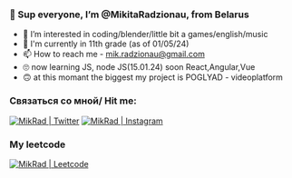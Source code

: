 ### 👋 Sup everyone, I’m @MikitaRadzionau, from Belarus
- 👀 I’m interested in coding/blender/little bit a games/english/music
- 🌱 I'm currently in 11th grade (as of 01/05/24)
- 📫 How to reach me - mik.radzionau@gmail.com
- 🙄 now learning JS, node JS(15.01.24) soon React,Angular,Vue
- 🙃 at this momant the biggest my project is POGLYAD - videoplatform


### Связаться со мной/ Hit me:
[<img alt="MikRad | Twitter" src="https://img.shields.io/badge/twitter-E4405F.svg?&style=for-the-badge&logo=twitter&logoColor=white" />][twitter]
[<img alt="MikRad | Instagram" src="https://img.shields.io/badge/instagram-E4405F.svg?&style=for-the-badge&logo=Instagram&logoColor=white" />][instagram]

### My leetcode
[<img alt="MikRad | Leetcode" src="https://img.shields.io/badge/leetcode-E4405F.svg?&style=for-the-badge&logo=Instagram&logoColor=white" />][leetcode]

[instagram]: https://www.instagram.com/ov_ov_ov_/
[twitter]: https://twitter.com/MikiRadz
[leetcode]:https://leetcode.com/MikitaRadzionau/
